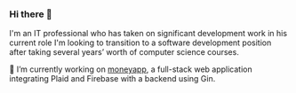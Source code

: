 ### Hi there 👋

I'm an IT professional who has taken on significant development work in his current role I'm looking to transition to a software development position after taking several years’ worth of computer science courses. 

🔭 I’m currently working on [moneyapp](https://github.com/mckinnonag/moneyapp), a full-stack web application integrating Plaid and Firebase with a backend using Gin.

<!--
**mckinnonag/mckinnonag** is a ✨ _special_ ✨ repository because its `README.md` (this file) appears on your GitHub profile.

Here are some ideas to get you started:

- 🔭 I’m currently working on ...
- 🌱 I’m currently learning ...
- 👯 I’m looking to collaborate on ...
- 🤔 I’m looking for help with ...
- 💬 Ask me about ...
- 📫 How to reach me: ...
- 😄 Pronouns: ...
- ⚡ Fun fact: ...
-->

